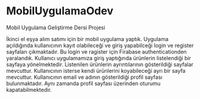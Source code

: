 # MobilUygulamaOdev
Mobil Uygulama Geliştirme Dersi Projesi

İkinci el  eşya alım satımı için bir mobil uygulama yaptık. Uygulama açıldığında kullanıcının kayıt olabileceği ve giriş yapabilceği login ve register sayfaları çıkmaktadır. Bu login ve ragister için Firabase authenticationden yaralandık. Kullanıcı uygulamamıza giriş yaptığında ürünlerin listelendiği bir sayfaya yönelmektedir. Listenilen ürünlerin ayrıntılarının gösterildiği sayfalar mevcuttur. Kullanıcının isterse kendi ürünlerini koyabileceği ayrı bir sayfa mevcuttur. Kullanıcının email ve adının gösterildiği profil sayfası bulunmaktadır. Aynı zamanda profil sayfası üzerinden oturumu kapatabilmektedir.
